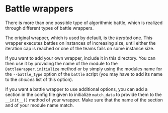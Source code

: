 # Battle wrappers
There is more than one possible type of algorithmic battle, which is realized
through different types of battle wrappers.

The original wrapper, which is used by default, is the *iterated* one.
This wrapper executes battles on instances of increasing size, until either
the iteration cap is reached or one of the teams fails on some instance size.

If you want to add your own wrapper, include it in this directory. You can then
use it by providing the name of the module to the
`BattleWrapper.initialize` method or by simply using the modules name for
the `--battle_type` option of the `battle` script (you may have to add its name
to the *choices* list of this option).

If you want a battle wrapper to use additional options, you can add a section in
the config file given to initialize `match_data` to provide them to the
`__init__()` method of your wrapper. Make sure that the name of the section
and of your module name match.
